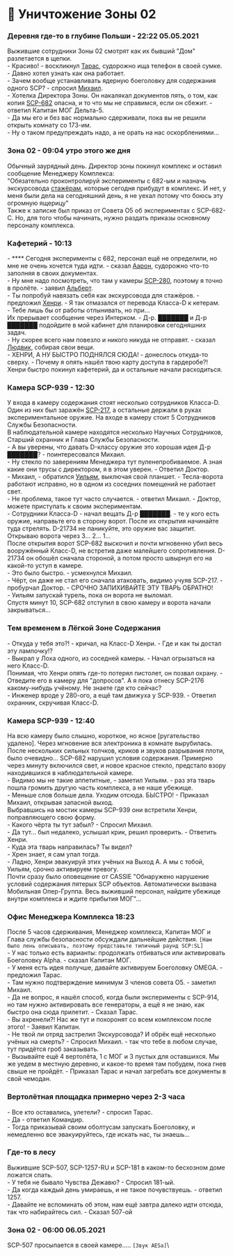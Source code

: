 # 📕 Уничтожение Зоны 02

### **Деревня где-то в глубине Польши - 22:22 05.05.2021**

Выжившие сотрудники Зоны 02 смотрят как их бывший "Дом" разлетается в щепки.\
\- Красиво! - воскликнул [Тарас](../../scpsl-features/custom-classes/ntf/facility-manager.md), судорожно ища телефон в своей сумке. - Давно хотел узнать как она работает.\
\- Зачем вообще устанавливать ядерную боеголовку для содержания одного SCP? - спросил [Михаил](../../scpsl-features/custom-classes/ntf/head-of-security.md).\
\- Хотелка Директора Зоны. Он накалякал документов пять, о том, как копия [SCP-682](../../scpsl-features/custom-classes/scp/scp-682.md) опасна, и то что мы не справимся, если он сбежит. - ответил Капитан МОГ Дельта-5.\
\- Да мы его и без вас нормально сдерживали, пока вы не решили открыть комнату со 173-им.\
\- Ну о таком предупреждать надо, а не орать на нас оскорблениями...

### **Зона 02 - 09:04 утро этого же дня**

Обычный заурядный день. Директор зоны покинул комплекс и оставил сообщение Менеджеру Комплекса:\
"Обязательно проконтролируй эксперименты с 682-ым и назначь экскурсовода [стажёрам](../../scpsl-features/custom-classes/rsc/trainee-scientist.md), которые сегодня прибудут в комплекс. И нет, у меня были дела на сегодняшний день, я не уехал потому что боюсь эту огромную ящерицу"\
Также к записке был приказ от Совета O5 об экспериментах с SCP-682-C. Но, для того чтобы начинать, нужно раздать приказы основному персоналу комплекса.

### **Кафетерий - 10:13**

\- **** Сегодня эксперименты с 682, персонал ещё не определили, но мне не очень хочется туда идти. - cказал [Аарон](../../scpsl-features/custom-classes/rsc/major-scientist.md), судорожно что-то заполняя в своих документах.\
\- Ну мне надо посмотреть, что там у камеры [SCP-280](../../scpsl-features/custom-classes/scp/scp-280.md), поэтому я точно в пролёте. - заявил [Альберт](../../scpsl-features/custom-classes/rsc/containment-engineer.md).\
\- Ты попробуй навязать себя как экскурсовода для стажёров. - предложил [Хенри](../../scpsl-features/custom-classes/fgp/containment-zone-manager.md). - Я так отмазался от перевода Класса-D к кетерам.\
\- Тебе лишь бы от работы отлынивать, но при... \
Их прерывает сообщение через Интерком. - Д-р. ███████ и Д-р  ███████ подойдите в мой кабинет для планировки сегодняшних задач.\
\- Ну скорее всего нам повезло и никого никуда не отправят. - сказал [Людвик](../../scpsl-features/custom-classes/rsc/med-department-staff.md), собирая свои вещи.\
\- ХЕНРИ, А НУ БЫСТРО ПОДНЯЛСЯ СЮДА! - донеслось откуда-то сверху. - Почему я опять нашёл твою карту доступа в гардеробе?!\
Хенри быстро покинул кафетерий, да и остальные начали расходиться.

### **Камера SCP-939 - 12:30**&#x20;

У входа в камеру содержания стоят несколько сотрудников Класса-D. Один из них был заражён [SCP-217](../../scpsl-features/server-systems/mechanics/scp-217.md), а остальные держали в руках экспериментальное оружие. На входе в камеру стоит 5 Сотрудников Службы Безопасности.\
В наблюдательной камере находятся несколько Научных Сотрудников, Старший охранник и Глава Службы Безопасности.\
\- А вы уверены, что давать D-классу оружие это хорошая идея Д-р ███████? - поинтересовался Михаил.\
\- Ну стекло по заверениям Менеджера тут пуленепробиваемое. А зная какие они трусы с директором, я в этом уверен. - Ответил Доктор.\
\- Михаил, - обратился [Уильям](../../scpsl-features/custom-classes/fgp/major-guard.md), выключая свой планшет. - Тесла-ворота работают исправно, но в одном из соседних помещений не работает свет.\
\- Не проблема, такое тут часто случается. - ответил Михаил. - Доктор, можете приступать к своим экспериментам.\
\- Сотрудники Класса-D - начал вещать Д-р ███████. - те у кого есть оружие, направьте его в сторону ворот. После их открытия начинайте туда стрелять. D-21734 не паникуйте, это оружие вас защитит. Открываю ворота через 3... 2... 1...\
После открытия ворот SCP-682 выскочил и почти мгновенно убил весь вооружённый Класс-D, не встретив даже малейшего сопротивления. D-21734 он обошёл сначала стороной, а потом просто швырнул его на какой-то уступ в камере.\
\- Это было быстро. - усмехнулся Михаил.\
\- Чёрт, он даже не стал его сначала атаковать, видимо учуяв SCP-217. - пробурчал Доктор. - СРОЧНО ЗАПИХИВАЙТЕ ЭТУ ТВАРЬ ОБРАТНО!\
\- Уильям запускай турель, пока он ворота не выломал.\
Спустя минут 10, SCP-682 отступил в свою камеру и ворота начали закрываться...

### **Тем временем в Лёгкой Зоне Содержания**

\- Откуда у тебя это?! - кричал, на Класс-D Хенри. - Где и как ты достал эту лампочку!?\
\- Выкрал у Лоха одного, из соседней камеры. - Начал огрызаться на него Класс-D.\
Понимая, что Хенри опять где-то потерял пистолет, он позвал охрану. - Отведите его в камеру для "допросов". А я пока отнесу SCP-2176 какому-нибудь учёному. Не знаете где кто сейчас?\
\- Инженер вроде у 280-ого, а ещё там движуха у SCP-939. - Ответил охранник, скручивая Класс-D.

### **Камера SCP-939 - 12:40**

На всю камеру было слышно, короткое, но ясное \[ругательство удалено]. Через мгновение  вся электроника в комнате вырубилась. После нескольких сильных толчков, криков и звуков разрывания плоти, было очевидно... SCP-682 нарушил условия содержания. Примерно через минуту включился свет, и новое красное стекло, предстало взору находившихся в наблюдательной камере.\
\- Видимо мы не такие аппетитные, - заметил Уильям. - раз эта тварь пошла громить другую часть комплекса, а не наше убежище.\
\- Меньше слов больше дела. Уходим отсюда. БЫСТРО! - Приказал Михаил, открывая запасной выход.\
Выбравшись на мостик камеры SCP-939 они встретили Хенри, поправляющего свою форму.\
\- Какого чёрта ты тут забыл? - Спросил Михаил.\
\- Да тут... был недалеко, услышал крик, решил проверить. - Ответить Хенри.\
\- Куда эта тварь направилась? Ты видел?\
\- Хрен знает, я сам упал тогда.\
\- Ладно, Хенри эвакуируй этих учёных на Выход А. А мы с тобой, Уильям, срочно активируем тревогу.\
Почти сразу было оповещение от CASSIE "Обнаружено нарушение условий содержания пятерых SCP объектов. Автоматически вызвана Мобильная Опер-Группа. Весь выживший персонал, найдите убежище внутри комплекса и ждите прибытия МОГ"...

### **Офис Менеджера Комплекса 18:23**

После 5 часов сдерживания, Менеджер комплекса, Капитан МОГ и Глава службы безопасности обсуждали дальнейшие действия. <mark style="color:blue;"></mark> `[Нам было лень описывать, поэтому представьте типичный раунд SCP:SL]`\
\- У нас только есть варианты: продолжать отбиваться или активировать Боеголовку Alpha. - сказал Капитан МОГ.\
\- У меня есть идея получше, давайте активируем Боеголовку OMEGA. - предложил Тарас.\
\- Там нужно подтверждение минимум 3 членов совета O5. - заметил Михаил.\
\- Да не вопрос, я нашёл способ, когда были эксперименты с SCP-914, но там нужно активировать все генераторы, а ещё я не знаю, как быстро она сюда прилетит. - Сказал Тарас.\
\- Вы ахренели?! Нас же тут и похоронят со всем комплексом после этого! - Заявил Капитан.\
\- Не твой ли отряд застрелил Экскурсовода? И обрёк ещё несколько учёных на смерть? - Спросил Михаил. - так что тебе в любом случае, тут придётся гроб заказывать.\
\- Вызывайте ещё 4 вертолёта, 1 с МОГ и 3 пустых для оставшихся. Мы же уедем в местную деревню, и какое-то время там побудем, пока гнев свыше не пройдёт. - Приказал Тарас и начал загребать все документы в свой чемодан.

### **Вертолётная площадка примерно через 2-3 часа**

\- Все кто оставались, улетели? - спросил Тарас.\
\- Да - ответил Командир.\
\- Тогда приказывай своим оболтусам запускать Боеголовку, и немедленно все эвакуируйтесь, где искать нас, ты знаешь...

### **Где-то в лесу**

Выжившие SCP-507, SCP-1257-RU и SCP-181 в каком-то бесхозном доме ложатся спать.\
\- У тебя не бывало Чувства Дежавю? - Спросил 181-ый.\
\- Да когда каждый день умираешь, и не такое почувствуешь. - ответил 1257.\
\- Давайте не вспоминать об этом, нам ещё завтра далеко идти отсюда, так что набирайтесь сил. - Сказал 507-ой

### **Зона 02 - 06:00 06.05.2021**

SCP-507 просыпается в своей камере..... `[Звук AESa]`\


